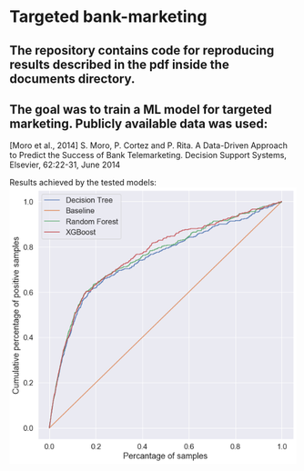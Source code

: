 # Targeted bank-marketing

## The repository contains code for reproducing results described in the pdf inside the documents directory.
## The goal was to train a ML model for targeted marketing. Publicly available data was used:
[Moro et al., 2014] S. Moro, P. Cortez and P. Rita. A Data-Driven Approach to Predict the Success of Bank Telemarketing. Decision Support Systems, Elsevier, 62:22-31, June 2014

Results achieved by the tested models:
![alt text](figures/cumulative_gain_all.png?raw=true)

